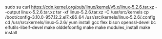 sudo su
curl https://cdn.kernel.org/pub/linux/kernel/v5.x/linux-5.2.6.tar.xz --output linux-5.2.6.tar.xz
tar -xf linux-5.2.6.tar.xz -C /usr/src/kernels
cp /boot/config-3.10.0-957.12.2.el7.x86_64 /usr/src/kernels/linux-5.2.6/.config
cd /usr/src/kernels/linux-5.2.6/
yum install gcc flex bison openssl-devel bc elfutils-libelf-devel
make olddefconfig
make
make modules_install
make install
